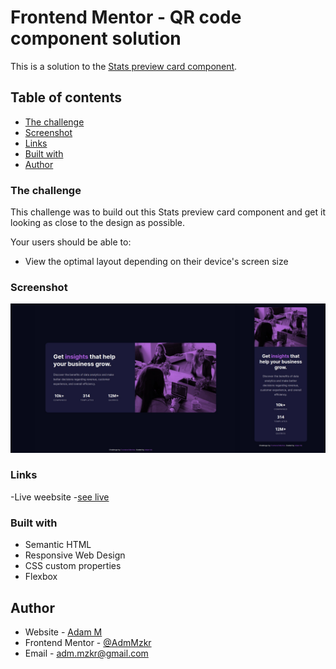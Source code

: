 # Frontend Mentor - QR code component solution

This is a solution to the [Stats preview card component](https://www.frontendmentor.io/challenges/stats-preview-card-component-8JqbgoU62/hub/responisve-flexbox-preview-card-H1FSHw_mq). 

## Table of contents

- [The challenge](#the-challenge)
- [Screenshot](#screenshot)
- [Links](#links)
- [Built with](#built-with)
- [Author](#author)

### The challenge

This challenge was to build out this Stats preview card component and get it looking as close to the design as possible. 

Your users should be able to:
- View the optimal layout depending on their device's screen size

### Screenshot
![](images/stat-component-view.jpg)

### Links 

-Live weebsite -[see live](https://adammzkr.github.io/Front-End-Mentor/stats-card-component/index.html)


### Built with
- Semantic HTML
- Responsive Web Design
- CSS custom properties
- Flexbox
 
## Author

- Website - [Adam M](https://github.com/AdamMzkr)
- Frontend Mentor - [@AdmMzkr](https://www.frontendmentor.io/profile/AdamMzkr)
- Email - [adm.mzkr@gmail.com](adm.mzkr@gmail.com)
